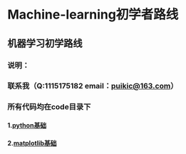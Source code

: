 # Machine-learning初学者路线
## 机器学习初学路线  
### 说明：
###   联系我（Q:1115175182  email：puikic@163.com）
###   所有代码均在code目录下
#### 1.[python基础](https://github.com/cpq2001/Machine-learning_beginner/tree/main/code/python)

#### 2.[matplotlib基础](https://github.com/cpq2001/Machine-learning_beginner/tree/main/code/py_matplotlib)
